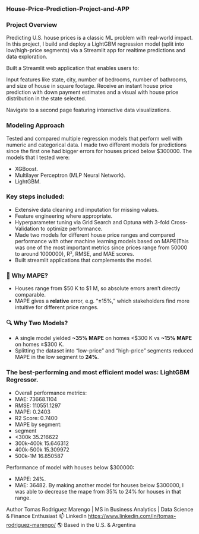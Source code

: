 ### House-Price-Prediction-Project-and-APP

### Project Overview
Predicting U.S. house prices is a classic ML problem with real-world impact. In this project, I build and deploy a LightGBM regression model (split into low/high-price segments) via a Streamlit app for realtime predictions and data exploration.

Built a Streamlit web application that enables users to:

Input features like state, city, number of bedrooms, number of bathrooms, and size of house in square footage.
Receive an instant house price prediction with down payment estimates and a visual with house price distribution in the state selected.

Navigate to a second page featuring interactive data visualizations.

### Modeling Approach
Tested and compared multiple regression models that perform well with numeric and categorical data. I made two different models for predictions since the first one had bigger errors for houses priced below $300000. 
The models that I tested were:

- XGBoost.
- Multilayer Perceptron (MLP Neural Network). 
- LightGBM.

### Key steps included:
- Extensive data cleaning and imputation for missing values.
- Feature engineering where appropriate.
- Hyperparameter tuning via Grid Search and Optuna with 3-fold Cross-Validation to optimize performance.
- Made two models for different house price ranges and compared performance with other machine learning models based on MAPE(This was one of the most important metrics since prices range from 50000 to around 1000000), R², RMSE, and MAE scores.
- Built streamlit applications that complements the model. 

### 📏 Why MAPE?  
- Houses range from \$50 K to \$1 M, so absolute errors aren’t directly comparable.  
- MAPE gives a **relative** error, e.g. “±15%,” which stakeholders find more intuitive for different price ranges.

### 🔍 Why Two Models?  
- A single model yielded **~35% MAPE** on homes <\$300 K vs **~15% MAPE** on homes ≥\$300 K.  
- Splitting the dataset into “low-price” and “high-price” segments reduced MAPE in the low segment to **24%**.

### The best-performing and most efficient model was: LightGBM Regressor.
- Overall performance metrics:
- MAE: 73668.1104
- RMSE: 110551.1297
- MAPE: 0.2403
- R2 Score: 0.7400
- MAPE by segment: 
- segment
- <300k        35.216622
- 300k-400k    15.646312
- 400k-500k    15.309972
- 500k-1M      16.850587

Performance of model with houses below $300000:
- MAPE: 24%.
- MAE: 36482.
By making another model for houses below $300000, I was able to decrease the mape from 35% to 24% for houses in that range. 

Author Tomas Rodriguez Marengo | MS in Business Analytics | Data Science & Finance Enthusiast 
📫 LinkedIn https://www.linkedin.com/in/tomas-rodriguez-marengo/
🌎 Based in the U.S. & Argentina
